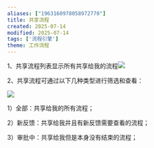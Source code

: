 ```yaml
---
aliases: ["1963160978058972770"]
title: 共享流程
created: 2025-07-14
modified: 2025-07-14
tags: ['流程引擎']
theme: 工作流程
---
```


1、共享流程列表显示所有共享给我的流程![](https://myhelpdoc.oss-cn-heyuan.aliyuncs.com/mdimages/95941c8d47ab11cf70e091e24530c93f.jpg)

2、共享流程可通过以下几种类型进行筛选和查看：

![](https://myhelpdoc.oss-cn-heyuan.aliyuncs.com/mdimages/f65fe1f9fba9962f9caf94bd6f8ca30d.jpg)

1）全部：共享给我的所有流程；

2）新反馈：共享给我并且有新反馈需要查看的流程；

3）审批中：共享给我但是本身没有结束的流程；

